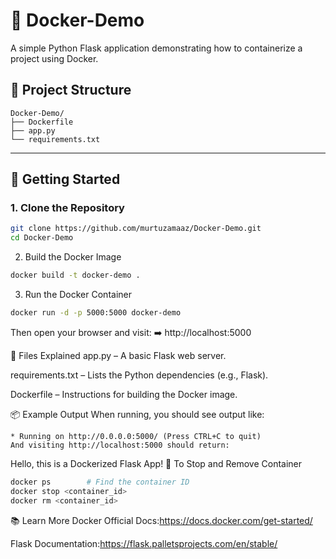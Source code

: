 # 🐳 Docker-Demo

A simple Python Flask application demonstrating how to containerize a project using Docker.

## 📁 Project Structure
```
Docker-Demo/
├── Dockerfile
├── app.py
└── requirements.txt
```
---

## 🚀 Getting Started

### 1. Clone the Repository

```bash
git clone https://github.com/murtuzamaaz/Docker-Demo.git
cd Docker-Demo
```
2. Build the Docker Image
```bash
docker build -t docker-demo .
```
3. Run the Docker Container
```bash
docker run -d -p 5000:5000 docker-demo
```

Then open your browser and visit:
➡️ http://localhost:5000

📝 Files Explained
app.py – A basic Flask web server.

requirements.txt – Lists the Python dependencies (e.g., Flask).

Dockerfile – Instructions for building the Docker image.

📦 Example Output
When running, you should see output like:

```
* Running on http://0.0.0.0:5000/ (Press CTRL+C to quit)
And visiting http://localhost:5000 should return:
```


Hello, this is a Dockerized Flask App!
🧼 To Stop and Remove Container
```bash
docker ps        # Find the container ID
docker stop <container_id>
docker rm <container_id>
```
📚 Learn More
Docker Official Docs:https://docs.docker.com/get-started/

Flask Documentation:https://flask.palletsprojects.com/en/stable/
